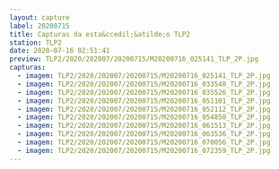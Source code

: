 ```yaml
---
layout: capture
label: 20200715
title: Capturas da esta&ccedil;&atilde;o TLP2
station: TLP2
date: 2020-07-16 02:51:41
preview: TLP2/2020/202007/20200715/M20200716_025141_TLP_2P.jpg
capturas:
  - imagem: TLP2/2020/202007/20200715/M20200716_025141_TLP_2P.jpg
  - imagem: TLP2/2020/202007/20200715/M20200716_033548_TLP_2P.jpg
  - imagem: TLP2/2020/202007/20200715/M20200716_035526_TLP_2P.jpg
  - imagem: TLP2/2020/202007/20200715/M20200716_051101_TLP_2P.jpg
  - imagem: TLP2/2020/202007/20200715/M20200716_052112_TLP_2P.jpg
  - imagem: TLP2/2020/202007/20200715/M20200716_054850_TLP_2P.jpg
  - imagem: TLP2/2020/202007/20200715/M20200716_061513_TLP_2P.jpg
  - imagem: TLP2/2020/202007/20200715/M20200716_063536_TLP_2P.jpg
  - imagem: TLP2/2020/202007/20200715/M20200716_070056_TLP_2P.jpg
  - imagem: TLP2/2020/202007/20200715/M20200716_072359_TLP_2P.jpg
---
```

